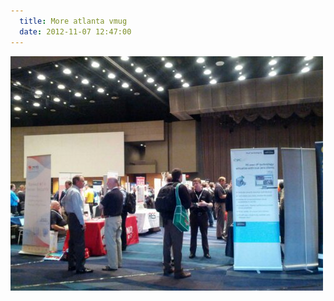 ```yaml
---
  title: More atlanta vmug
  date: 2012-11-07 12:47:00
---
```


![image](../../assets/wpid-1352310370513.jpg) 
